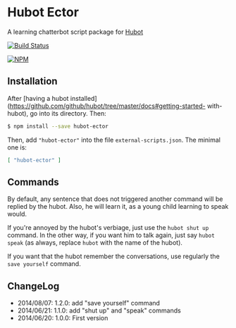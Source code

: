 # Hubot Ector

A learning chatterbot script package for [Hubot](https://hubot.github.com/)

[![Build Status](https://travis-ci.org/parmentf/hubot-ector.png)](https://travis-ci.org/parmentf/hubot-ector)

[![NPM](https://nodei.co/npm/hubot-ector.png)](https://nodei.co/npm/hubot-ector/)

## Installation

After [having a hubot
installed](https://github.com/github/hubot/tree/master/docs#getting-started-
with-hubot), go into its directory. Then:

```bash
$ npm install --save hubot-ector
```

Then, add `"hubot-ector"` into the file `external-scripts.json`. The minimal one is:

```json
[ "hubot-ector" ]
```

## Commands
By default, any sentence that does not triggered another command will be replied by the hubot. Also, he will learn it, as a young child learning to speak would.

If you're annoyed by the hubot's verbiage, just use the `hubot shut up` command.
In the other way, if you want him to talk again, just say `hubot speak` (as always, replace `hubot` with the name of the hubot).

If you want that the hubot remember the conversations, use regularly the `save yourself` command.

## ChangeLog

* 2014/08/07: 1.2.0: add "save yourself" command
* 2014/06/21: 1.1.0: add "shut up" and "speak" commands
* 2014/06/20: 1.0.0: First version